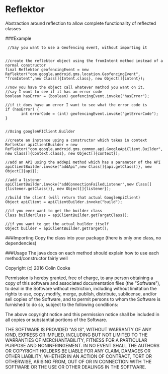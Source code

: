 # Reflektor
Abstraction around reflection to allow complete functionality of reflected classes


###Example

```
 //Say you want to use a Geofencing event, without importing it


//create the reflektor object using the fromIntent method instead of a normal constructor
final Reflektor geofencingEvent = new Reflektor("com.google.android.gms.location.GeofencingEvent", "fromIntent",new Class[]{Intent.class}, new Object[]{intent});

//now you have the object call whatever method you want on it.
//say I want to see if it has an error code
boolean hasError = (boolean) geofencingEvent.invoke("hasError");

//if it does have an error I want to see what the error code is
if (hasError) {
       int errorCode = (int) geofencingEvent.invoke("getErrorCode");
}


//Using googleAPIClient.Builder

//create an instance using a constructor which takes in context
Reflektor apiClientBuilder = new Reflektor("com.google.android.gms.common.api.GoogleApiClient.Builder", new Class[]{Context.class}, new Object[]{context});

//add an API using the addApi method which has a parameter of the API
apiClientBuilder.invoke("addApi",new Class[]{api.getClass()}, new Object[]{api});
            
//add a listener
apiClientBuilder.invoke("addConnectionFailedListener",new Class[]{listener.getClass()}, new Object[]{listener});
            
//build the client (will return that actual GoogleApiClient)
Object apiClient = apiClientBuilder.invoke("build");
            
//if you ever want to get the builder class
Class builderClass = apiClientBuilder.getTargetClass();
            
//if you want to get the actual builder itself
Object builder = apiClientBuilder.getTarget();
```


###Importing
Copy the class into your package (there is only one class, no dependencies)
 
###Usage 
The java docs on each method should explain how to use each method/constructor fairly well



Copyright (c) 2016 Colin Cooke

Permission is hereby granted, free of charge, to any person obtaining a copy of this software and associated documentation files (the "Software"), to deal in the Software without restriction, including without limitation the rights to use, copy, modify, merge, publish, distribute, sublicense, and/or sell copies of the Software, and to permit persons to whom the Software is furnished to do so, subject to the following conditions:

The above copyright notice and this permission notice shall be included in all copies or substantial portions of the Software.

THE SOFTWARE IS PROVIDED "AS IS", WITHOUT WARRANTY OF ANY KIND, EXPRESS OR IMPLIED, INCLUDING BUT NOT LIMITED TO THE WARRANTIES OF MERCHANTABILITY, FITNESS FOR A PARTICULAR PURPOSE AND NONINFRINGEMENT. IN NO EVENT SHALL THE AUTHORS OR COPYRIGHT HOLDERS BE LIABLE FOR ANY CLAIM, DAMAGES OR OTHER LIABILITY, WHETHER IN AN ACTION OF CONTRACT, TORT OR OTHERWISE, ARISING FROM, OUT OF OR IN CONNECTION WITH THE SOFTWARE OR THE USE OR OTHER DEALINGS IN THE SOFTWARE.

